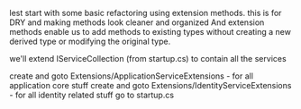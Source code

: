 lest start with some basic refactoring using extension methods.
this is for DRY and making methods look cleaner and organized 
And extension methods enable us to add methods to existing types without creating a new derived type
or modifying the original type.

we'll extend IServiceCollection (from startup.cs) to contain all the services

create and goto Extensions/ApplicationServiceExtensions - for all application core stuff
create and goto Extensions/IdentityServiceExtensions - for all identity related stuff
go to startup.cs
